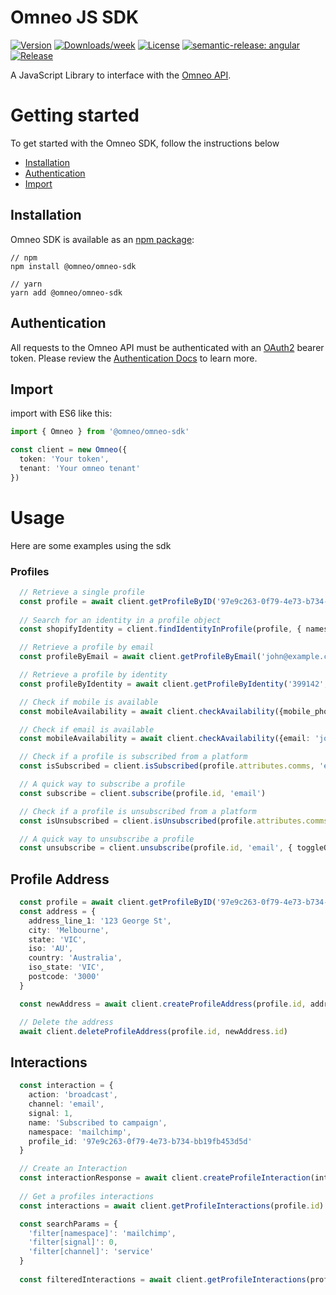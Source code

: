 # Omneo JS SDK

[![Version](https://img.shields.io/npm/v/@omneo/omneo-sdk.svg)](https://npmjs.org/package/@omneo/omneo-sdk)
[![Downloads/week](https://img.shields.io/npm/dw/@omneo/omneo-sdk.svg)](https://npmjs.org/package/@omneo/omneo-sdk)
[![License](https://img.shields.io/npm/l/@omneo/omneo-sdk.svg)](https://github.com/omneo/omneo-sdk/blob/master/package.json)
[![semantic-release: angular](https://img.shields.io/badge/semantic--release-angular-e10079?logo=semantic-release)](https://github.com/semantic-release/semantic-release)
[![Release](https://github.com/omneo/omneo-sdk/actions/workflows/semantic-release.yml/badge.svg)](https://github.com/omneo/omneo-sdk/actions/workflows/semantic-release.yml)

A JavaScript Library to interface with the [Omneo API](https://omneo.readme.io/reference).

# Getting started

To get started with the Omneo SDK, follow the instructions below

- [Installation](#installation)
- [Authentication](#authentication)
- [Import](#import)

## Installation

Omneo SDK is available as an [npm package](https://www.npmjs.com/package/@omneo/omneo-sdk):

```shell
// npm
npm install @omneo/omneo-sdk

// yarn
yarn add @omneo/omneo-sdk
```

## Authentication

All requests to the Omneo API must be authenticated with an [OAuth2](https://oauth.net/2/) bearer token.
Please review the [Authentication Docs](https://omneo.readme.io/docs/authentication) to learn more.

## Import

import with ES6 like this:

```typescript
import { Omneo } from '@omneo/omneo-sdk'

const client = new Omneo({
  token: 'Your token',
  tenant: 'Your omneo tenant'
})
```

# Usage

Here are some examples using the sdk

### Profiles

```typescript
  // Retrieve a single profile
  const profile = await client.getProfileByID('97e9c263-0f79-4e73-b734-bb19fb453d5d')
  
  // Search for an identity in a profile object
  const shopifyIdentity = client.findIdentityInProfile(profile, { namespace: 'shopify' })

  // Retrieve a profile by email
  const profileByEmail = await client.getProfileByEmail('john@example.com')

  // Retrieve a profile by identity
  const profileByIdentity = await client.getProfileByIdentity('399142', 'shopify')

  // Check if mobile is available
  const mobileAvailability = await client.checkAvailability({mobile_phone: '0404113331'})

  // Check if email is available
  const mobileAvailability = await client.checkAvailability({email: 'john@example.com'})

  // Check if a profile is subscribed from a platform
  const isSubscribed = client.isSubscribed(profile.attributes.comms, 'email')

  // A quick way to subscribe a profile
  const subscribe = client.subscribe(profile.id, 'email')

  // Check if a profile is unsubscribed from a platform
  const isUnsubscribed = client.isUnsubscribed(profile.attributes.comms, 'phone')

  // A quick way to unsubscribe a profile
  const unsubscribe = client.unsubscribe(profile.id, 'email', { toggleOptOut: false })
```

## Profile Address

```typescript
  const profile = await client.getProfileByID('97e9c263-0f79-4e73-b734-bb19fb453d5d')
  const address = {
    address_line_1: '123 George St',
    city: 'Melbourne',
    state: 'VIC',
    iso: 'AU',
    country: 'Australia',
    iso_state: 'VIC',
    postcode: '3000'
  }

  const newAddress = await client.createProfileAddress(profile.id, address)

  // Delete the address
  await client.deleteProfileAddress(profile.id, newAddress.id)
```

## Interactions

```typescript
  const interaction = {
    action: 'broadcast',
    channel: 'email',
    signal: 1,
    name: 'Subscribed to campaign',
    namespace: 'mailchimp',
    profile_id: '97e9c263-0f79-4e73-b734-bb19fb453d5d'
  }

  // Create an Interaction
  const interactionResponse = await client.createProfileInteraction(interaction)
  
  // Get a profiles interactions
  const interactions = await client.getProfileInteractions(profile.id)

  const searchParams = {
    'filter[namespace]': 'mailchimp',
    'filter[signal]': 0,
    'filter[channel]': 'service'
  }
  
  const filteredInteractions = await client.getProfileInteractions(profile.id, searchParams)

```